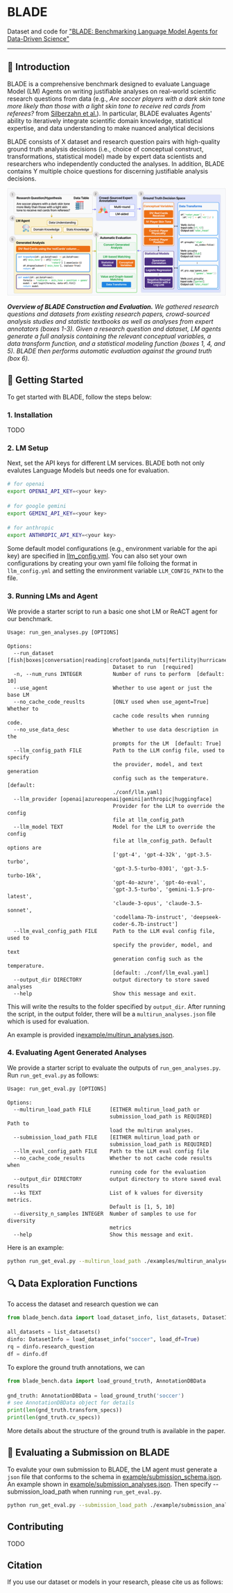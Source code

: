 # BLADE

Dataset and code for ["BLADE: Benchmarking Language Model Agents for Data-Driven Science"]()

---
## 📝 Introduction
BLADE is a comprehensive benchmark designed to evaluate Language Model (LM) Agents on writing justifiable analyses on real-world scientific research questions from data (e.g., *Are soccer players with a dark skin tone more likely than those with a light skin tone to receive red cards from referees?* from [Silberzahn et al.](https://journals.sagepub.com/doi/10.1177/2515245917747646)). In particular, BLADE evaluates Agents' ability to iteratively integrate scientific domain knowledge, statistical expertise, and data understanding to make nuanced analytical decisions

BLADE consists of X dataset and research question pairs with high-quality ground truth analysis decisions (i.e., choice of conceptual construct, transformations, statistical model) made by expert data scientists and researchers who independently conducted the analyses. In addition, BLADE contains Y multiple choice questions for discerning justifiable analysis decisions. 


![Main](assets/main_white.png)
<p align="left">
  <em><b>Overview of BLADE Construction and Evaluation.</b> We gathered research questions and datasets from existing research papers, crowd-sourced analysis studies and statistic textbooks as well as analyses from expert annotators (boxes 1-3). Given a research question and dataset, LM agents generate a full analysis containing the relevant conceptual variables, a data transform function, and a statistical modeling function (boxes 1, 4, and 5). BLADE then performs automatic evaluation against the ground truth (box 6).</em>
</p>

## 🚀 Getting Started
To get started with BLADE, follow the steps below:
### 1. Installation
TODO

### 2. LM Setup
Next, set the API keys for different LM services. BLADE both not only evalutes Language Models but needs one for evaluation.
```bash
# for openai
export OPENAI_API_KEY=<your key>

# for google gemini
export GEMINI_API_KEY=<your key>

# for anthropic
export ANTHROPIC_API_KEY=<your key>
```
Some default model configurations (e.g., environment variable for the api key) are specified in [llm_config.yml](blade_bench/conf/config.default.yml). You can also set your own configurations by creating your own yaml file folloing the format in `llm_config.yml` and setting the environment variable `LLM_CONFIG_PATH` to the file.

### 3. Running LMs and Agent
We provide a starter script to run a basic one shot LM or ReACT agent for our benchmark.

```
Usage: run_gen_analyses.py [OPTIONS]

Options:
  --run_dataset [fish|boxes|conversation|reading|crofoot|panda_nuts|fertility|hurricane|teachingratings|mortgage|soccer|affairs|amtl|caschools]
                                  Dataset to run  [required]
  -n, --num_runs INTEGER          Number of runs to perform  [default: 10]
  --use_agent                     Whether to use agent or just the base LM
  --no_cache_code_reuslts         [ONLY used when use_agent=True] Whether to
                                  cache code results when running code.
  --no_use_data_desc              Whether to use data description in the
                                  prompts for the LM  [default: True]
  --llm_config_path FILE          Path to the LLM config file, used to specify
                                  the provider, model, and text generation
                                  config such as the temperature.  [default:
                                  ./conf/llm.yaml]
  --llm_provider [openai|azureopenai|gemini|anthropic|huggingface]
                                  Provider for the LLM to override the config
                                  file at llm_config_path
  --llm_model TEXT                Model for the LLM to override the config
                                  file at llm_config_path. Default options are
                                  ['gpt-4', 'gpt-4-32k', 'gpt-3.5-turbo',
                                  'gpt-3.5-turbo-0301', 'gpt-3.5-turbo-16k',
                                  'gpt-4o-azure', 'gpt-4o-eval',
                                  'gpt-3.5-turbo', 'gemini-1.5-pro-latest',
                                  'claude-3-opus', 'claude-3.5-sonnet',
                                  'codellama-7b-instruct', 'deepseek-
                                  coder-6.7b-instruct']
  --llm_eval_config_path FILE     Path to the LLM eval config file, used to
                                  specify the provider, model, and text
                                  generation config such as the temperature.
                                  [default: ./conf/llm_eval.yaml]
  --output_dir DIRECTORY          output directory to store saved analyses
  --help                          Show this message and exit.
```
This will write the results to the folder specified by `output_dir`. After running the script, in the output folder, there will be a `multirun_analyses.json` file which is used for evaluation.

An example is provided in[example/multirun_analyses.json](example/multirun_analyses.json).

### 4. Evaluating Agent Generated Analyses
We provide a starter script to evaluate the outputs of `run_gen_analyses.py`. Run `run_get_eval.py` as follows:

```
Usage: run_get_eval.py [OPTIONS]

Options:
  --multirun_load_path FILE      [EITHER multirun_load_path or
                                 submission_load_path is REQUIRED] Path to
                                 load the multirun analyses.
  --submission_load_path FILE    [EITHER multirun_load_path or
                                 submission_load_path is REQUIRED]
  --llm_eval_config_path FILE    Path to the LLM eval config file
  --no_cache_code_results        Whether to not cache code results when
                                 running code for the evaluation
  --output_dir DIRECTORY         output directory to store saved eval results
  --ks TEXT                      List of k values for diversity metrics.
                                 Default is [1, 5, 10]
  --diversity_n_samples INTEGER  Number of samples to use for diversity
                                 metrics
  --help                         Show this message and exit.
```
Here is an example:
```bash
python run_get_eval.py --multirun_load_path ./examples/multirun_analyses.json
```

## 🔍 Data Exploration Functions
To access the dataset and research question we can
```python
from blade_bench.data import load_dataset_info, list_datasets, DatasetInfo

all_datasets = list_datasets()
dinfo: DatasetInfo = load_dataset_info("soccer", load_df=True)
rq = dinfo.research_question
df = dinfo.df
```

To explore the ground truth annotations, we can
```python
from blade_bench.data import load_ground_truth, AnnotationDBData

gnd_truth: AnnotationDBData = load_ground_truth('soccer')
# see AnnotationDBData object for details 
print(len(gnd_truth.transform_specs))
print(len(gnd_truth.cv_specs))
```
More details about the structure of the ground truth is available in the paper.

## 🎯 Evaluating a Submission on BLADE
To evalute your own submission to BLADE, the LM agent must generate a `json` file that conforms to the schema in [example/submission_schema.json](example/submission_schema.json). An example shown in [example/submission_analyses.json](example/submission_analyses.json). Then specify --submission_load_path when running `run_get_eval.py`.

```bash
python run_get_eval.py --submission_load_path ./example/submission_analyses.json
```

## Contributing

TODO

## Citation

If you use our dataset or models in your research, please cite us as follows:

```bibtex

```
